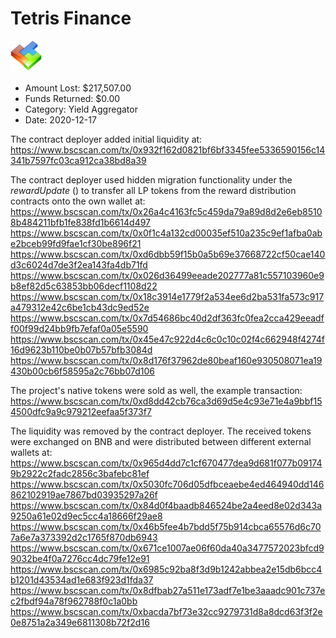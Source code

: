 # Tetris Finance
![Tetris Finance](/rektimages/Tetris-Finance.png)
- Amount Lost: $217,507.00
- Funds Returned: $0.00
- Category: Yield Aggregator
- Date: 2020-12-17

The contract deployer added initial liquidity at:  
https://www.bscscan.com/tx/0x932f162d0821bf6bf3345fee5336590156c14341b7597fc03ca912ca38bd8a39  
  
The contract deployer used hidden migration functionality under the _rewardUpdate_ () to transfer all LP tokens from the reward distribution contracts onto the own wallet at:  
https://www.bscscan.com/tx/0x26a4c4163fc5c459da79a89d8d2e6eb85108b484211bfb1fe838fd1b6614d497  
https://www.bscscan.com/tx/0x0f1c4a132cd00035ef510a235c9ef1afba0abe2bceb99fd9fae1cf30be896f21  
https://www.bscscan.com/tx/0xd6dbb59f15b0a5b69e37668722cf50cae140d3c6024d7de3f2ea143fa4db71fd  
https://www.bscscan.com/tx/0x026d36499eeade202777a81c557103960e9b8ef82d5c63853bb06decf1108d22  
https://www.bscscan.com/tx/0x18c3914e1779f2a534ee6d2ba531fa573c917a479312e42c6be1cb43dc9ed52e  
https://www.bscscan.com/tx/0x7d54686bc40d2df363fc0fea2cca429eeadff00f99d24bb9fb7efaf0a05e5590  
https://www.bscscan.com/tx/0x45e47c922d4c6c0c10c02f4c662948f4274f16d9623b110be0b07b57bfb3084d  
https://www.bscscan.com/tx/0x8d176f37962de80beaf160e930508071ea19430b00cb6f58595a2c76bb07d106  
  
The project's native tokens were sold as well, the example transaction:  
https://www.bscscan.com/tx/0xd8dd42cb76ca3d69d5e4c93e71e4a9bbf154500dfc9a9c979212eefaa5f373f7  
  
The liquidity was removed by the contract deployer. The received tokens were exchanged on BNB and were distributed between different external wallets at:  
https://www.bscscan.com/tx/0x965d4dd7c1cf670477dea9d681f077b091749b2922c2fadc2856c3bafebc81ef  
https://www.bscscan.com/tx/0x5030fc706d05dfbceaebe4ed464940dd146862102919ae7867bd03935297a26f  
https://www.bscscan.com/tx/0x84d0f4baadb846524be2a4eed8e02d343a9250a61e02d9ec5cc4a18666f29ae8  
https://www.bscscan.com/tx/0x46b5fee4b7bdd5f75b914cbca65576d6c707a6e7a373392d2c1765f870db6943  
https://www.bscscan.com/tx/0x671ce1007ae06f60da40a3477572023bfcd99032be4f0a7276cc4dc79fe12e91  
https://www.bscscan.com/tx/0x6985c92ba8f3d9b1242abbea2e15db6bcc4b1201d43534ad1e683f923d1fda37  
https://www.bscscan.com/tx/0x8dfbab27a511e173adf7e1be3aaadc901c737ec2fbdf94a78f962788f0c1a0bb  
https://www.bscscan.com/tx/0xbacda7bf73e32cc9279731d8a8dcd63f3f2e0e8751a2a349e6811308b72f2d16



